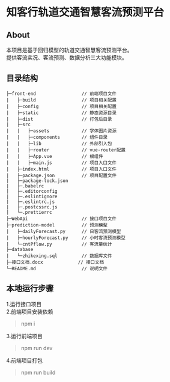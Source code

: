 # **知客行轨道交通智慧客流预测平台**

## About

本项目是基于回归模型的轨道交通智慧客流预测平台。  
提供客流实况、客流预测、数据分析三大功能模块。

## 目录结构

    ├─front-end				    // 前端项目文件
    |	├─build				    // 项目相关配置
    |	├─config			    // 项目相关配置
    |	├─static			    // 静态资源目录
    |	├─dist				    // 打包后目录
    |	├─src
    |	|	├─assets		    // 字体图片资源
    |	|	├─components	    // 组件目录
    |	|	├─lib			    // 外部引入包
    |	|	├─router		    // vue-router配置
    |	|	├─App.vue		    // 根组件
    |	|	├─main.js		    // 项目入口文件
    |	├─index.html		    // 项目入口文件
    |	├─package.json		    // 项目配置文件
    |	├─package-lock.json
    |	├─.babelrc
    |	├─.editorconfig
    |	├─.eslintignore
    |	├─.eslintrc.js
    |	├─.postcssrc.js
    |	└─.prettierrc
    ├─WebApi				    // 接口项目文件
    ├─prediction-model		    // 预测模型
    |	├─dailyForecast.py	    // 日客流预测模型
    |	├─hourlyForecast.py	    // 小时客流预测模型
    |	└─cntPflow.py		    // 客流量统计
    ├─database
    |	└─zhikexing.sql		    // 数据库文件
    ├─接口文档.docx			    // 接口文档
    └─README.md				    // 说明文件

## 本地运行步骤

1.运行接口项目  
2.前端项目安装依赖

> npm i

3.运行前端项目

> npm run dev

4.前端项目打包

> npm run build
